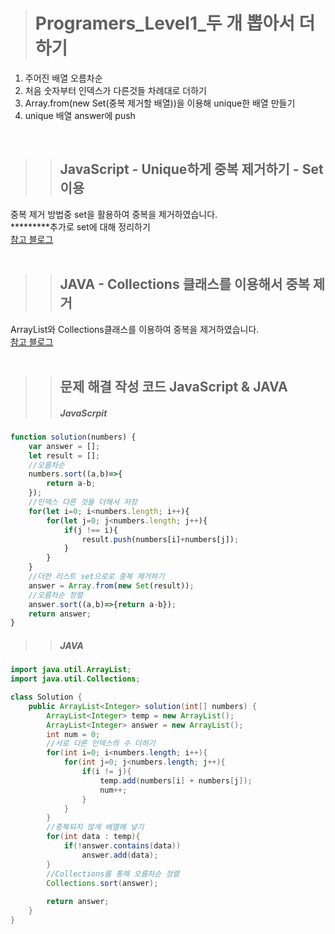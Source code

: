 ><h1>Programers_Level1_두 개 뽑아서 더하기</h1>
1. 주어진 배열 오름차순
2. 처음 숫자부터 인덱스가 다른것들 차례대로 더하기
3. Array.from(new Set(중복 제거할 배열))을 이용해 unique한 배열 만들기
4. unique 배열 answer에 push
<br>

>><h2>JavaScript - Unique하게 중복 제거하기 - Set 이용</h2>
중복 제거 방법중 set을 활용하여 중복을 제거하였습니다.<br>
*********추가로 set에 대해 정리하기<br>
[참고 블로그](https://medium.com/@khwsc1/%EC%9E%90%EB%B0%94%EC%8A%A4%ED%81%AC%EB%A6%BD%ED%8A%B8-es6-set%EC%97%90-%EB%8C%80%ED%95%B4-%EC%95%8C%EC%95%84%EB%B3%B4%EC%9E%90-9b7294dfba99)
<br><br>

>><h2>JAVA - Collections 클래스를 이용해서 중복 제거</h2>
ArrayList와 Collections클래스를 이용하여 중복을 제거하였습니다.<br>
[참고 블로그](https://hianna.tistory.com/569)<br><br>

>><h2>문제 해결 작성 코드 JavaScript & JAVA</h2>
>><h5>JavaScrpit</h5>
```javascript
function solution(numbers) {
    var answer = [];
    let result = [];
    //오름차순
    numbers.sort((a,b)=>{
        return a-b;
    });
    //인덱스 다른 것들 더해서 저장
    for(let i=0; i<numbers.length; i++){
        for(let j=0; j<numbers.length; j++){
            if(j !== i){
                result.push(numbers[i]+numbers[j]);
            }
        }
    }
    //더한 리스트 set으로로 중복 제거하기
    answer = Array.from(new Set(result));
    //오름차순 정렬
    answer.sort((a,b)=>{return a-b});
    return answer;
}
```
>><h5>JAVA</h5>
```java
import java.util.ArrayList;
import java.util.Collections;

class Solution {
    public ArrayList<Integer> solution(int[] numbers) {
        ArrayList<Integer> temp = new ArrayList();
        ArrayList<Integer> answer = new ArrayList();
        int num = 0;
        //서로 다른 인덱스의 수 더하기
        for(int i=0; i<numbers.length; i++){
            for(int j=0; j<numbers.length; j++){
                if(i != j){
                    temp.add(numbers[i] + numbers[j]);
                    num++;
                }                    
            }
        }
        //중복되지 않게 배열에 넣기
        for(int data : temp){
            if(!answer.contains(data))
                answer.add(data);
        }
        //Collections를 통해 오름차순 정렬
        Collections.sort(answer);
        
        return answer;
    }
}
```
